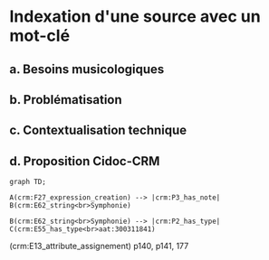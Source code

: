 # Indexation d'une source avec un mot-clé

## a. Besoins musicologiques

## b. Problématisation

## c. Contextualisation technique

## d. Proposition Cidoc-CRM

```mermaid
graph TD;

A(crm:F27_expression_creation) --> |crm:P3_has_note| B(crm:E62_string<br>Symphonie)

B(crm:E62_string<br>Symphonie) --> |crm:P2_has_type| C(crm:E55_has_type<br>aat:300311841)

```

(crm:E13_attribute_assignement)
 p140, p141, 177 
